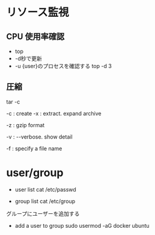 # リソース監視
## CPU 使用率確認
- top
 - -d秒で更新
 - -u {user}のプロセスを確認する
top -d 3


## 圧縮
tar -c

-c : create
-x : extract. expand archive

-z : gzip format

-v : --verbose. show detail 

-f : specify a file name

# user/group
- user list
  cat /etc/passwd

- group list
 cat /etc/group

グループにユーザーを追加する
- add a user to group
  sudo usermod -aG docker ubuntu